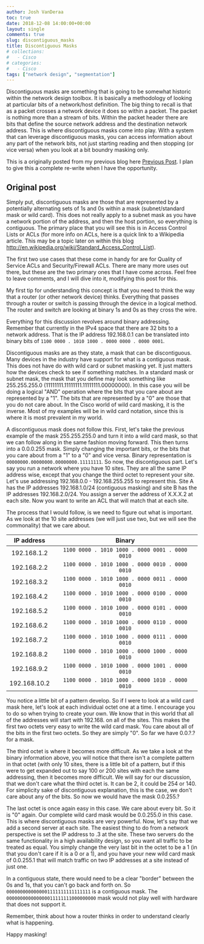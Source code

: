 ```yaml
---
author: Josh VanDeraa
toc: true
date: 2018-12-08 14:00:00+00:00
layout: single
comments: true
slug: discontiguous_masks
title: Discontiguous Masks
# collections:
#   - Cisco
# categories:
#   - Cisco
tags: ["network design", "segmentation"]
---
```


Discontiguous masks are something that is going to be somewhat historic within the network design
toolbox. It is basically a methodology of looking at particular bits of a network/host definition.
The big thing to recall is that as a packet crosses a network device it does so within a packet. The
packet is nothing more than a stream of bits. Within the packet header there are bits that define
the source network address and the destination network address. This is where discontiguous masks
come into play. With a system that can leverage discontiguous masks, you can access information
about any part of the network bits, not just starting reading and then stopping (or vice versa) when
you look at a bit boundry masking only.

This is a originally posted from my previous blog here 
[Previous Post](https://connectforall.blogspot.com/2011/06/discontiguous-masks.html). I plan to give
this a complete re-write when I have the opportunity.

## Original post

Simply put, discontiguous masks are those that are represented by a potentially alternating sets of
1s and 0s within a mask (subnet/standard mask or wild card). This does not really apply to a subnet
mask as you have a network portion of the address, and then the host portion, so everything is
contiguous. The primary place that you will see this is in Access Control Lists or ACLs (for more
info on ACLs, here is a quick link to a Wikipedia article. This may be a topic later on within this
blog http://en.wikipedia.org/wiki/Standard_Access_Control_List).  

The first two use cases that these come in handy for are for Quality of Service ACLs and
Security/Firewall ACLs. There are many more uses out there, but these are the two primary ones that
I have come across. Feel free to leave comments, and I will dive into it, modifying this post for
this.  

My first tip for understanding this concept is that you need to think the way that a router (or
other network device) thinks. Everything that passes through a router or switch is passing through
the device in a logical method. The router and switch are looking at binary 1s and 0s as they cross
the wire.  

Everything for this discussion revolves around binary addressing. Remember that currently in the
IPv4 space that there are 32 bits to a network address. That is the IP address 192.168.0.1 can be
translated into binary bits of `1100 0000 . 1010 1000 . 0000 0000 . 0000 0001`.

Discontiguous masks are as they state, a mask that can be discontiguous. Many devices in the
industry have support for what is a contiguous mask. This does not have do with wild card or subnet
masking yet. It just matters how the devices check to see if something matches. In a standard mask
or subnet mask, the mask that you define may look something like
255.255.255.0 (11111111.11111111.11111111.00000000). In this case you will be doing a logical "AND"
operation where the bits that you care about are represented by a "1".  The bits that are
represented by a "0" are those that you do not care about. In the Cisco world of wild card masking,
it is the inverse. Most of my examples will be in wild card notation, since this is where it is most
prevalent in my world.

A discontiguous mask does not follow this. First, let's take the previous example of the mask
255.255.255.0 and turn it into a wild card mask, so that we can follow along in the same fashion
moving forward. This then turns into a 0.0.0.255 mask. Simply changing the important bits, or the
bits that you care about from a "1" to a "0" and vice versa. Binary representation is
`00000000.00000000.00000000.11111111`. So now, the discontiguous part. Let's say you run a network
where you have 10 sites. They are all the same IP address wise, except that you change the third
octet to represent your site. Let's use addressing 192.168.0.0 - 192.168.255.255 to represent this.
Site A has the IP addresses 192.168.1.0/24 (contiguous masking) and site B has the IP addresses 
192.168.2.0/24. You assign a server the address of X.X.X.2 at each site. Now you want to write an
ACL that will match that at each site.

The process that I would follow, is we need to figure out what is important. As we look at the 10
site  addresses (we will just use two, but we will see the commonality) that we care about.

|  IP address  |                     Binary                      |
| :----------: | :---------------------------------------------: |
| 192.168.1.2  | `1100 0000 . 1010 1000 . 0000 0001 . 0000 0010` |
| 192.168.2.2  | `1100 0000 . 1010 1000 . 0000 0010 . 0000 0010` |
| 192.168.3.2  | `1100 0000 . 1010 1000 . 0000 0011 . 0000 0010` |
| 192.168.4.2  | `1100 0000 . 1010 1000 . 0000 0100 . 0000 0010` |
| 192.168.5.2  | `1100 0000 . 1010 1000 . 0000 0101 . 0000 0010` |
| 192.168.6.2  | `1100 0000 . 1010 1000 . 0000 0110 . 0000 0010` |
| 192.168.7.2  | `1100 0000 . 1010 1000 . 0000 0111 . 0000 0010` |
| 192.168.8.2  | `1100 0000 . 1010 1000 . 0000 1000 . 0000 0010` |
| 192.168.9.2  | `1100 0000 . 1010 1000 . 0000 1001 . 0000 0010` |
| 192.168.10.2 | `1100 0000 . 1010 1000 . 0000 1010 . 0000 0010` |

You notice a little bit of a pattern develop. So if I were to look at a wild card mask here, let's
look at each individual octet one at a time. I encourage you to do so when trying to create your
own. We know that in this world that all of the addresses will start with 192.168. on all of the
sites. This makes the first two octets very easy to write the wild card mask. You care about all of
the bits in the first two octets. So they are simply "0". So far we have 0.0.?.? for a mask.  

The third octet is where it becomes more difficult. As we take a look at the binary information
above, you will notice that there isn't a complete pattern in that octet (with only 10 sites, there
is a little bit of a pattern, but if this were to get expanded out to say 100 or 200 sites with each
the same addressing, then it becomes more difficult. We will say for our discussion, that we don't
care what the third octet is. It can be 2, it could be 254 or 140. For simplicity sake of
discontiguous explanation, this is the case, we don't care about any of the bits. So now we would
have the mask 0.0.255.?

The last octet is once again easy in this case. We care about every bit. So it is "0" again. Our
complete wild card mask would be 0.0.255.0 in this case. This is where discontiguous masks are very
powerful. Now, let's say that we add a second server at each site. The easiest thing to do from a
network perspective is set the IP address to .3 at the site. These two servers do the same
functionality in a high availability design, so you want all traffic to be treated as equal. You
simply change the very last bit in the octet to be a 1 (in that you don't care if it is a 0 or a 1),
and you have your new wild card mask of 0.0.255.1 that will match traffic on two IP addresses at a
site instead of just one.

In a contiguous state, there would need to be a clear "border" between the 0s and 1s, that you can't
go back and forth on. So `0000000000000001111111111111111` is a contiguous mask. The
`000000000000000011111111000000000` mask would not play well with hardware that does not support it.

Remember, think about how a router thinks in order to understand clearly what is happening.

Happy masking! 